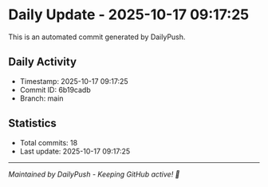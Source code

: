 # Daily Update - 2025-10-17 09:17:25

This is an automated commit generated by DailyPush.

## Daily Activity
- Timestamp: 2025-10-17 09:17:25
- Commit ID: 6b19cadb
- Branch: main

## Statistics
- Total commits: 18
- Last update: 2025-10-17 09:17:25

---
*Maintained by DailyPush - Keeping GitHub active! 🚀*
